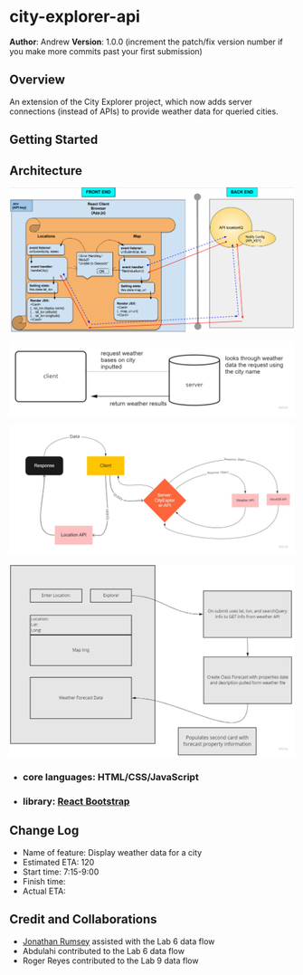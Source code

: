 # city-explorer-api

**Author**: Andrew
**Version**: 1.0.0 (increment the patch/fix version number if you make more commits past your first submission)

## Overview
An extension of the City Explorer project, which now adds server connections (instead of APIs) to provide weather data for queried cities.

## Getting Started
<!-- What are the steps that a user must take in order to build this app on their own machine and get it running? -->

## Architecture

![Lab 6 data flow](./img/lab6plan.png)

![Lab 7 data flow](./img/lab7.jpg)

![Lab 8 data flow](./img/lab8plan.jpg)

![Lab 9 data flow](./img/lab9plan.jpg)

- ### core languages: HTML/CSS/JavaScript

- ### library: [React Bootstrap](https://react-bootstrap.github.io/getting-started/introduction)

## Change Log
- Name of feature: Display weather data for a city
- Estimated ETA: 120
- Start time: 7:15-9:00
- Finish time: 
- Actual ETA: 

## Credit and Collaborations

- [Jonathan Rumsey](https://github.com/nojronatron) assisted with the Lab 6 data flow
- Abdulahi contributed to the Lab 6 data flow
- Roger Reyes contributed to the Lab 9 data flow